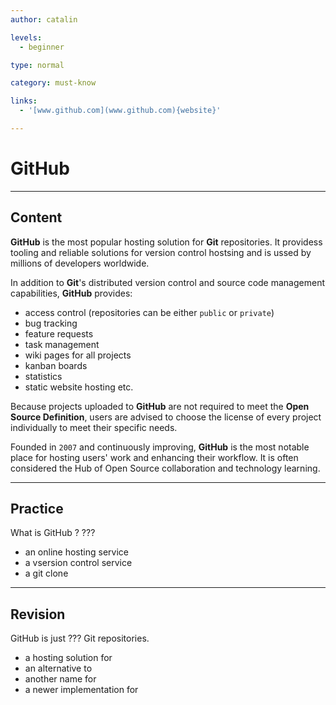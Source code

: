 ```yaml
---
author: catalin

levels:
  - beginner

type: normal

category: must-know

links:
  - '[www.github.com](www.github.com){website}'

---
```


# GitHub

---
## Content

**GitHub** is the most popular hosting solution for **Git** repositories. It providess tooling and reliable solutions for version control hostsing and is ussed by millions of developers worldwide.

In addition to **Git**'s distributed version control and source code management capabilities, **GitHub** provides:
 - access control (repositories can be either `public` or `private`)
 - bug tracking
 - feature requests
 - task management
 - wiki pages for all projects
 - kanban boards
 - statistics
 - static website hosting etc.

Because projects uploaded to **GitHub** are not required to meet the **Open Source Definition**, users are advised to choose the license of every project individually to meet their specific needs.

Founded in `2007` and continuously improving, **GitHub** is the most notable place for hosting users' work and enhancing their workflow. It is often considered the Hub of Open Source collaboration and technology learning.

---
## Practice

What is GitHub ? ???

* an online hosting service
* a vsersion control service
* a git clone

---
## Revision

GitHub is just ??? Git repositories.

* a hosting solution for
* an alternative to
* another name for
* a newer implementation for

 

